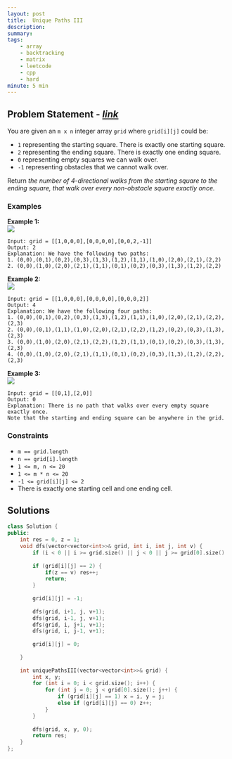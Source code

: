 ```yaml
---
layout: post
title:  Unique Paths III
description: 
summary: 
tags:
    - array
    - backtracking
    - matrix
    - leetcode
    - cpp
    - hard
minute: 5 min
---
```


## Problem Statement - [*link*](https://leetcode.com/problems/unique-paths-iii/)
You are given an `m x n` integer array `grid` where `grid[i][j]` could be:

+ `1` representing the starting square. There is exactly one starting square.
+ `2` representing the ending square. There is exactly one ending square.
+ `0` representing empty squares we can walk over.
+ `-1` representing obstacles that we cannot walk over.

Return *the number of 4-directional walks from the starting square to the ending square, that walk over every non-obstacle square exactly once.*

### Examples

**Example 1:**  
<img src="https://assets.leetcode.com/uploads/2021/08/02/lc-unique1.jpg">
```
Input: grid = [[1,0,0,0],[0,0,0,0],[0,0,2,-1]]
Output: 2
Explanation: We have the following two paths: 
1. (0,0),(0,1),(0,2),(0,3),(1,3),(1,2),(1,1),(1,0),(2,0),(2,1),(2,2)
2. (0,0),(1,0),(2,0),(2,1),(1,1),(0,1),(0,2),(0,3),(1,3),(1,2),(2,2)
```

**Example 2:**  
<img src="https://assets.leetcode.com/uploads/2021/08/02/lc-unique2.jpg">
```
Input: grid = [[1,0,0,0],[0,0,0,0],[0,0,0,2]]
Output: 4
Explanation: We have the following four paths: 
1. (0,0),(0,1),(0,2),(0,3),(1,3),(1,2),(1,1),(1,0),(2,0),(2,1),(2,2),(2,3)
2. (0,0),(0,1),(1,1),(1,0),(2,0),(2,1),(2,2),(1,2),(0,2),(0,3),(1,3),(2,3)
3. (0,0),(1,0),(2,0),(2,1),(2,2),(1,2),(1,1),(0,1),(0,2),(0,3),(1,3),(2,3)
4. (0,0),(1,0),(2,0),(2,1),(1,1),(0,1),(0,2),(0,3),(1,3),(1,2),(2,2),(2,3)
```

**Example 3:**  
<img src="https://assets.leetcode.com/uploads/2021/08/02/lc-unique3-.jpg">
```
Input: grid = [[0,1],[2,0]]
Output: 0
Explanation: There is no path that walks over every empty square exactly once.
Note that the starting and ending square can be anywhere in the grid.
```

### Constraints
+ `m == grid.length`
+ `n == grid[i].length`
+ `1 <= m, n <= 20`
+ `1 <= m * n <= 20`
+ `-1 <= grid[i][j] <= 2`
+ There is exactly one starting cell and one ending cell.

## Solutions

```cpp
class Solution {
public:
    int res = 0, z = 1;
    void dfs(vector<vector<int>>& grid, int i, int j, int v) {
        if (i < 0 || i >= grid.size() || j < 0 || j >= grid[0].size() || grid[i][j] == -1) return;
        
        if (grid[i][j] == 2) {
            if(z == v) res++; 
            return;
        }
        
        grid[i][j] = -1;
        
        dfs(grid, i+1, j, v+1);
        dfs(grid, i-1, j, v+1);
        dfs(grid, i, j+1, v+1);
        dfs(grid, i, j-1, v+1);
        
        grid[i][j] = 0;
        
    }
    
    int uniquePathsIII(vector<vector<int>>& grid) {
        int x, y;
        for (int i = 0; i < grid.size(); i++) {
            for (int j = 0; j < grid[0].size(); j++) {
                if (grid[i][j] == 1) x = i, y = j;
                else if (grid[i][j] == 0) z++;
            }
        }
        
        dfs(grid, x, y, 0);
        return res;
    }
};

```

